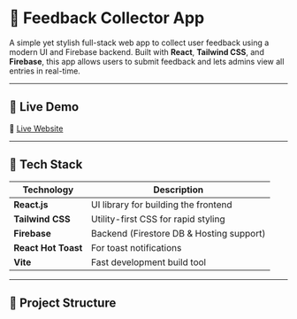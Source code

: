 # 🌟 Feedback Collector App

A simple yet stylish full-stack web app to collect user feedback using a modern UI and Firebase backend. Built with **React**, **Tailwind CSS**, and **Firebase**, this app allows users to submit feedback and lets admins view all entries in real-time.

---

## 🚀 Live Demo

🔗 [Live Website](https://your-deployment-link.netlify.app)

---

## 🧰 Tech Stack

| Technology         | Description                                |
|--------------------|--------------------------------------------|
| **React.js**       | UI library for building the frontend       |
| **Tailwind CSS**   | Utility-first CSS for rapid styling        |
| **Firebase**       | Backend (Firestore DB & Hosting support)   |
| **React Hot Toast**| For toast notifications                    |
| **Vite**           | Fast development build tool                |

---

## 📁 Project Structure


